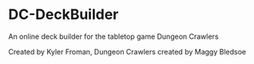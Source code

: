 # DC-DeckBuilder
An online deck builder for the tabletop game Dungeon Crawlers

Created by Kyler Froman, Dungeon Crawlers created by Maggy Bledsoe
